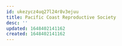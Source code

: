 ```yaml
---
id: ukezycz4uq27l24r8v3ejuu
title: Pacific Coast Reproductive Society
desc: ''
updated: 1648402141162
created: 1648402141162
---
```



